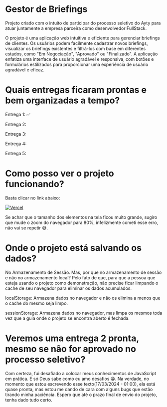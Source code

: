 
# Gestor de Briefings

Projeto criado com o intuito de participar do processo seletivo do Ayty para atuar juntamente a empresa parceira como desenvolvedor FullStack.

O projeto é uma aplicação web intuitiva e eficiente para gerenciar briefings de clientes. Os usuários podem facilmente cadastrar novos briefings, visualizar os briefings existentes e filtrá-los com base em diferentes estados, como "Em Negociação", "Aprovado" ou "Finalizado". A aplicação enfatiza uma interface de usuário agradável e responsiva, com botões e formulários estilizados para proporcionar uma experiência de usuário agradável e eficaz.


# Quais entregas ficaram prontas e bem organizadas a tempo?
Entrega 1: ✅

Entrega 2:

Entrega 3:

Entrega 4:

Entrega 5:

# Como posso ver o projeto funcionando?

Basta clicar no link abaixo:

[![Vercel](https://img.shields.io/badge/vercel-%23000000.svg?style=for-the-badge&logo=vercel&logoColor=white)](https://gestor-de-briefings.vercel.app/)

Se achar que o tamanho dos elementos na tela ficou muito grande, sugiro que mude o zoom do navegador para 80%, infelizmente cometi esse erro, não vai se repetir 😅.

# Onde o projeto está salvando os dados?

No Armazenamento de Sessão. Mas, por que no armazenamento de sessão e não no armazenamento local? Pelo fato de que, para que a pessoa que esteja usando o projeto como demonstração, não precise ficar limpando o cache de seu navegador para eliminar os dados acumulados.

localStorage: Armazena dados no navegador e não os elimina a menos que o cache do mesmo seja limpo.

sessionStorage: Armazena dados no navegador, mas limpa os mesmos toda vez que a guia onde o projeto se encontra aberto é fechada.

# Veremos uma entrega 2 pronta, mesmo se não for aprovado no processo seletivo?

Com certeza, fui desafiado a colocar meus conhecimentos de JavaScript em prática. E só Deus sabe como eu amo desafios 😁. Na verdade, no momento que estou escrevendo esse texto(17/03/2024 - 01:00), ela está quase pronta, mas estou me dando de cara com alguns bugs que estão tirando minha paciência. Espero que até o prazo final de envio do projeto, tenha dado tudo certo.
